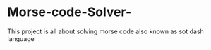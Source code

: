 # Morse-code-Solver-
This project is all about solving morse code  also known as sot dash language 
